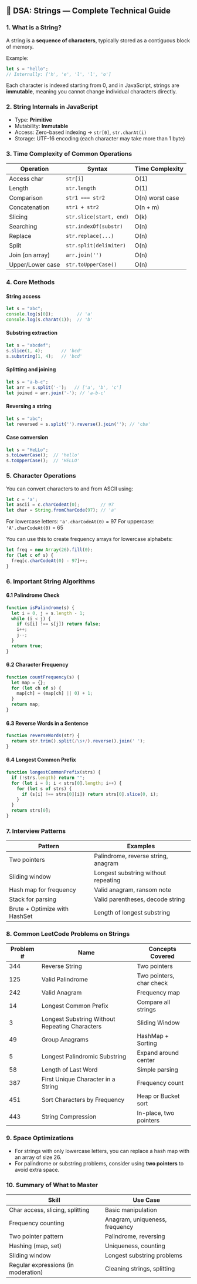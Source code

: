 ## 📘 DSA: **Strings — Complete Technical Guide**

### 1. What is a String?

A string is a **sequence of characters**, typically stored as a contiguous block of memory.

Example:

```js
let s = "hello";  
// Internally: ['h', 'e', 'l', 'l', 'o']
```

Each character is indexed starting from 0, and in JavaScript, strings are **immutable**, meaning you cannot change individual characters directly.

### 2. String Internals in JavaScript

* Type: **Primitive**
* Mutability: **Immutable**
* Access: Zero-based indexing → `str[0]`, `str.charAt(i)`
* Storage: UTF-16 encoding (each character may take more than 1 byte)

### 3. Time Complexity of Common Operations

| Operation        | Syntax                  | Time Complexity |
| ---------------- | ----------------------- | --------------- |
| Access char      | `str[i]`                | O(1)            |
| Length           | `str.length`            | O(1)            |
| Comparison       | `str1 === str2`         | O(n) worst case |
| Concatenation    | `str1 + str2`           | O(n + m)        |
| Slicing          | `str.slice(start, end)` | O(k)            |
| Searching        | `str.indexOf(substr)`   | O(n)            |
| Replace          | `str.replace(...)`      | O(n)            |
| Split            | `str.split(delimiter)`  | O(n)            |
| Join (on array)  | `arr.join('')`          | O(n)            |
| Upper/Lower case | `str.toUpperCase()`     | O(n)            |

### 4. Core Methods

#### String access

```js
let s = "abc";
console.log(s[0]);         // 'a'
console.log(s.charAt(1));  // 'b'
```

#### Substring extraction

```js
let s = "abcdef";
s.slice(1, 4);       // 'bcd'
s.substring(1, 4);   // 'bcd'
```

#### Splitting and joining

```js
let s = "a-b-c";
let arr = s.split('-');   // ['a', 'b', 'c']
let joined = arr.join('-'); // 'a-b-c'
```

#### Reversing a string

```js
let s = "abc";
let reversed = s.split('').reverse().join(''); // 'cba'
```

#### Case conversion

```js
let s = "HeLLo";
s.toLowerCase();  // 'hello'
s.toUpperCase();  // 'HELLO'
```

### 5. Character Operations

You can convert characters to and from ASCII using:

```js
let c = 'a';
let ascii = c.charCodeAt(0);        // 97
let char = String.fromCharCode(97); // 'a'
```

For lowercase letters: `'a'.charCodeAt(0)` = 97
For uppercase: `'A'.charCodeAt(0)` = 65

You can use this to create frequency arrays for lowercase alphabets:

```js
let freq = new Array(26).fill(0);
for (let c of s) {
  freq[c.charCodeAt(0) - 97]++;
}
```

### 6. Important String Algorithms

#### 6.1 Palindrome Check

```js
function isPalindrome(s) {
  let i = 0, j = s.length - 1;
  while (i < j) {
    if (s[i] !== s[j]) return false;
    i++;
    j--;
  }
  return true;
}
```

#### 6.2 Character Frequency

```js
function countFrequency(s) {
  let map = {};
  for (let ch of s) {
    map[ch] = (map[ch] || 0) + 1;
  }
  return map;
}
```

#### 6.3 Reverse Words in a Sentence

```js
function reverseWords(str) {
  return str.trim().split(/\s+/).reverse().join(' ');
}
```

#### 6.4 Longest Common Prefix

```js
function longestCommonPrefix(strs) {
  if (!strs.length) return "";
  for (let i = 0; i < strs[0].length; i++) {
    for (let s of strs) {
      if (s[i] !== strs[0][i]) return strs[0].slice(0, i);
    }
  }
  return strs[0];
}
```

### 7. Interview Patterns

| Pattern                       | Examples                            |
| ----------------------------- | ----------------------------------- |
| Two pointers                  | Palindrome, reverse string, anagram |
| Sliding window                | Longest substring without repeating |
| Hash map for frequency        | Valid anagram, ransom note          |
| Stack for parsing             | Valid parentheses, decode string    |
| Brute + Optimize with HashSet | Length of longest substring         |

### 8. Common LeetCode Problems on Strings

| Problem # | Name                                           | Concepts Covered         |
| --------- | ---------------------------------------------- | ------------------------ |
| 344       | Reverse String                                 | Two pointers             |
| 125       | Valid Palindrome                               | Two pointers, char check |
| 242       | Valid Anagram                                  | Frequency map            |
| 14        | Longest Common Prefix                          | Compare all strings      |
| 3         | Longest Substring Without Repeating Characters | Sliding Window           |
| 49        | Group Anagrams                                 | HashMap + Sorting        |
| 5         | Longest Palindromic Substring                  | Expand around center     |
| 58        | Length of Last Word                            | Simple parsing           |
| 387       | First Unique Character in a String             | Frequency count          |
| 451       | Sort Characters by Frequency                   | Heap or Bucket sort      |
| 443       | String Compression                             | In-place, two pointers   |

### 9. Space Optimizations

* For strings with only lowercase letters, you can replace a hash map with an array of size 26.
* For palindrome or substring problems, consider using **two pointers** to avoid extra space.

### 10. Summary of What to Master

| Skill                               | Use Case                       |
| ----------------------------------- | ------------------------------ |
| Char access, slicing, splitting     | Basic manipulation             |
| Frequency counting                  | Anagram, uniqueness, frequency |
| Two pointer pattern                 | Palindrome, reversing          |
| Hashing (map, set)                  | Uniqueness, counting           |
| Sliding window                      | Longest substring problems     |
| Regular expressions (in moderation) | Cleaning strings, splitting    |